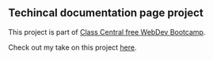 ## Techincal documentation page project

This project is part of [Class Central free WebDev Bootcamp](https://www.classcentral.com/cohorts/webdev-bootcamp-fall-2022).

Check out my take on this project [here](https://ramyaparimi.github.io/techincalpage.github.io/ ).
